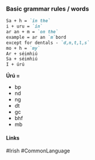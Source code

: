 ### Basic grammar rules / words

```md
Sa + h = `in the`
i + uru = `in`
ar an + m = `on the`
example = ar an `m`bord
except for dentals - `d,n,t,l,s`
mo + h = `my`
Ar + séimhiú
Sa + séimhiú
I + úrú
```

**Úrú =**
- bp
- nd
- ng
- dt
- gc
- bhf
- mb

#### Links
#Irish #CommonLanguage 